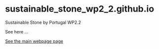 # sustainable_stone_wp2_2.github.io
Sustainable Stone by Portugal WP2.2

See here ...

[See the main webpage page](https://josegaspar999.github.io/sustainable_stone_wp2_2.github.io/)
